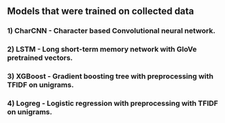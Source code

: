 ## Models that were trained on collected data
### 1) CharCNN - Character based Convolutional neural network.
### 2) LSTM - Long short-term memory network with GloVe pretrained vectors.
### 3) XGBoost - Gradient boosting tree with preprocessing with TFIDF on unigrams.
### 4) Logreg - Logistic regression with preprocessing with TFIDF on unigrams.
